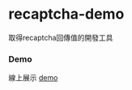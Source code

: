 # recaptcha-demo

取得recaptcha回傳值的開發工具

### Demo

線上展示 [demo](https://josudoey.github.io/recaptcha-demo/#/site/6LdHIDEcAAAAAAgA1Ms_pO-3nwkwYBU_PZtd-jOH)
